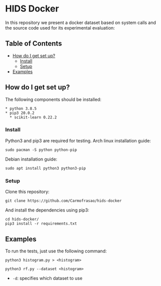 # HIDS Docker

In this repository we present a docker dataset based on system calls and the source code used for its experimental evaluation:

## Table of Contents ##
- [How do I get set up?](#how-do-i-get-set-up?)
    - [Install](#install)
    - [Setup](#setup)
- [Examples](#examples)

## How do I get set up? ##

The following components should be installed:

```
* python 3.8.5
* pip3 20.0.2
  * scikit-learn 0.22.2
```

### Install ###

Python3 and pip3 are required for testing. Arch linux installation guide:
```
sudo pacman -S python python-pip
```

Debian installation guide:
```
sudo apt install python3 python3-pip
```

### Setup ###

Clone this repository:
```
git clone https://github.com/Carmofrasao/hids-docker
```

And install the dependencies using pip3:
```
cd hids-docker/
pip3 install -r requirements.txt
```

## Examples ##

To run the tests, just use the following command:

```
python3 histogram.py > <histogram>
```

```
python3 rf.py --dataset <histogram>
```
* `-d`: specifies which dataset to use
